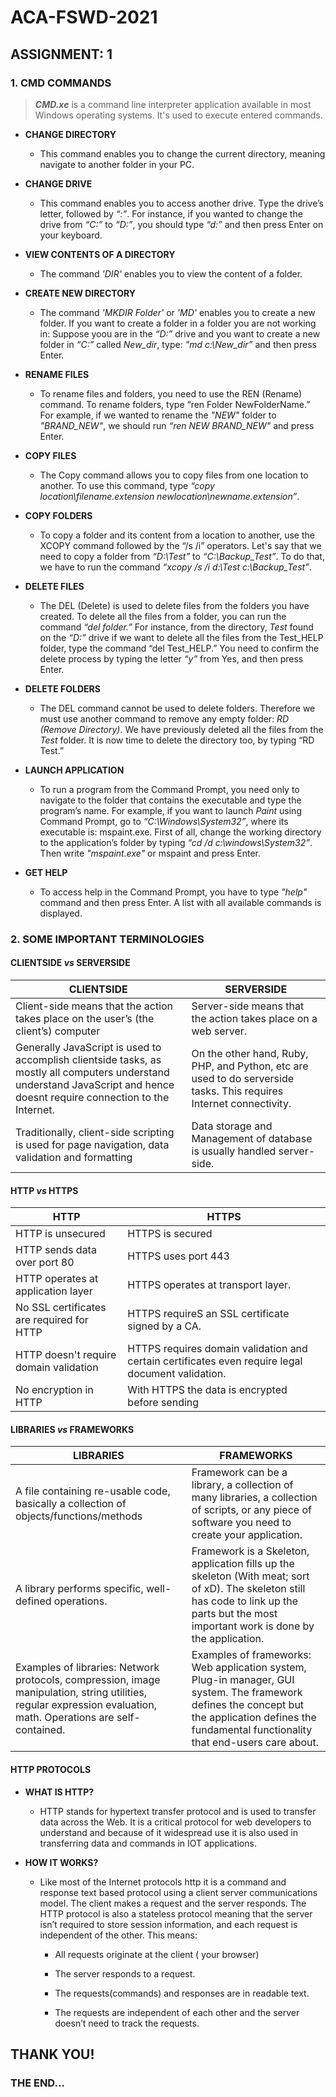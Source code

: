 # ACA-FSWD-2021

## ASSIGNMENT: 1

### 1. CMD COMMANDS

>  _**CMD.xe**_ is a command line interpreter application available in most Windows operating systems. It's used to execute entered commands. 


- **CHANGE DIRECTORY**

  - This command enables you to change the current directory, meaning navigate to another folder in your PC.

- **CHANGE DRIVE**

  - This command enables you to access another drive. Type the drive’s letter, followed by *“:”*. For instance, if you wanted to change the drive from *“C:”* to _“D:”_, you should type _“d:”_ and then press Enter on your keyboard.

- **VIEW CONTENTS OF A DIRECTORY**

  - The command *'DIR'* enables you to view the content of a folder.

- **CREATE NEW DIRECTORY**

  - The command _'MKDIR Folder'_ or _'MD'_ enables you to create a  new folder. If you want to create a folder in a folder you are not working in: Suppose yoou are in the _“D:”_ drive and you want to create a new folder in _“C:”_ called _New_dir_, type: _"md c:\New_dir”_ and then press Enter.

- **RENAME FILES**

  - To rename files and folders, you need to use the REN (Rename) command. To rename folders, type “ren Folder NewFolderName.” For example, if we wanted to rename the _"NEW"_ folder to _"BRAND_NEW"_, we should run _“ren NEW BRAND_NEW"_ and press Enter.

- **COPY FILES**

  - The Copy command allows you to copy files from one location to another. To use this command, type _“copy location\filename.extension newlocation\newname.extension”_.

- **COPY FOLDERS**

  - To copy a folder and its content from a location to another, use the XCOPY command followed by the “/s /i” operators. Let's say that we need to copy a folder from _“D:\Test”_ to *“C:\Backup_Test”*. To do that, we have to run the command _“xcopy /s /i d:\Test c:\Backup_Test”_.

- **DELETE FILES**

  - The DEL (Delete) is used to delete files from the folders you have created. To delete all the files from a folder, you can run the command _“del folder.”_ For instance, from the directory, _Test_ found on the _“D:”_ drive if we want to delete all the files from the Test_HELP folder, type the command “del Test_HELP.” You need to confirm the delete process by typing the letter _“y”_ from Yes, and then press Enter.

- **DELETE FOLDERS**

  - The DEL command cannot be used to delete folders. Therefore we must use another command to remove any empty folder: _RD (Remove Directory)_. We have previously deleted all the files from the _Test_ folder. It is now time to delete the directory too, by typing “RD Test.”

- **LAUNCH APPLICATION**

  - To run a program from the Command Prompt, you need only to navigate to the folder that contains the executable and type the program’s name. For example, if you want to launch _Paint_ using Command Prompt, go to _“C:\Windows\System32”_, where its executable is: mspaint.exe. First of all, change the working directory to the application’s folder by typing _“cd /d c:\windows\System32”_. Then write _"mspaint.exe"_ or mspaint and press Enter.

- **GET HELP**

  - To access help in the Command Prompt, you have to type _"help"_ command and then press Enter. A list with all available commands is displayed.


### 2. SOME IMPORTANT TERMINOLOGIES

#### CLIENTSIDE _vs_ SERVERSIDE

CLIENTSIDE | SERVERSIDE
---------- | ----------
Client-side means that the action takes place on the user’s (the client’s) computer | Server-side means that the action takes place on a web server.
Generally JavaScript is used to accomplish clientside tasks, as mostly all computers understand understand JavaScript and hence doesnt require connection to the Internet. | On the other hand, Ruby, PHP, and Python, etc are used to do serverside tasks. This requires Internet connectivity.
Traditionally, client-side scripting is used for page navigation, data validation and formatting | Data storage and Management of database is usually handled server-side.


#### HTTP _vs_ HTTPS

HTTP | HTTPS
---- | -----
HTTP is unsecured | HTTPS is secured
HTTP sends data over port 80 | HTTPS uses port 443
HTTP operates at application layer | HTTPS operates at transport layer.
No SSL certificates are required for HTTP | HTTPS requireS an SSL certificate signed by a CA.
HTTP doesn't require domain validation |  HTTPS requires domain validation and certain certificates even require legal document validation.
No encryption in HTTP | With HTTPS the data is encrypted before sending


#### LIBRARIES _vs_ FRAMEWORKS

LIBRARIES | FRAMEWORKS
--------- | ----------
A file containing re-usable code, basically a collection of objects/functions/methods | Framework can be a library, a collection of many libraries, a collection of scripts, or any piece of software you need to create your application.
A library performs specific, well-defined operations. | Framework is a Skeleton, application fills up the skeleton (With meat; sort of xD). The skeleton still has code to link up the parts but the most important work is done by the application.
Examples of libraries: Network protocols, compression, image manipulation, string utilities, regular expression evaluation, math. Operations are self-contained. | Examples of frameworks: Web application system, Plug-in manager, GUI system. The framework defines the concept but the application defines the fundamental functionality that end-users care about.


#### HTTP PROTOCOLS
- **WHAT IS HTTP?**
  - HTTP stands for hypertext transfer protocol and is used to transfer data across the Web. It is a critical protocol for web developers to understand and because of it widespread use it is also used in transferring data and commands in IOT applications. 

- **HOW IT WORKS?**
  - Like most of the Internet protocols http it is a command and response text based protocol using a client server communications model. The client makes a request and the server responds. The HTTP protocol is also a stateless protocol meaning that the server isn’t required to store session information, and each request is independent of the other. This means:

    - All requests originate at the client ( your browser)

    - The server responds to a request.

    - The requests(commands) and responses are in readable text.

    - The requests are independent of each other and the server doesn’t need to track the requests.


## THANK YOU!

### THE END...



